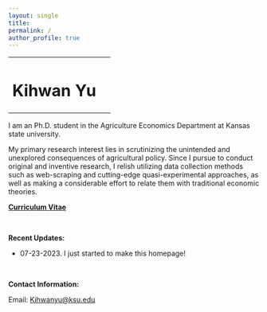 ```yaml
---
layout: single
title: 
permalink: /
author_profile: true
---
```


<table style="width: 100%;">
  <tr>
	<td style="width: 90%; border-bottom:0px;"><h1>Kihwan Yu</h1></td>
  </tr>
</table>

I am an Ph.D. student in the Agriculture Economics Department at Kansas state university.

My primary research interest lies in scrutinizing the unintended and unexplored consequences of agricultural policy. Since I pursue to conduct original and inventive research, I relish utilizing data collection methods such as web-scraping and cutting-edge quasi-experimental approaches, as well as making a considerable effort to relate them with traditional economic theories.

**<a href="files/CV_Kihwan_Yu.pdf">Curriculum Vitae</a>**

<br>

**Recent Updates:**

* 07-23-2023. I just started to make this homepage!



<br>

**Contact Information:**

Email: Kihwanyu@ksu.edu

